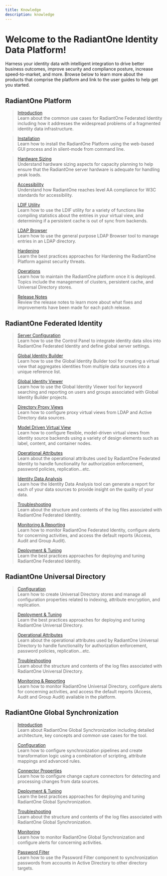 ```yaml
---
title: Knowledge
description: knowledge
---
```


# Welcome to the RadiantOne Identity Data Platform!

Harness your identity data with intelligent integration to drive better business outcomes, improve security and compliance posture, increase speed-to-market, and more. Browse below to learn more about the products that comprise the platform and link to the user guides to help get you started.

## RadiantOne Platform

<section>
  
  > [Introduction](/architect-guide/preface)  
  > Learn about the common use cases for RadiantOne Federated Identity including how it addresses the widespread problems of a fragmented identity data infrastructure. 
  
  > [Installation](/installation-guide/01-prerequisites)  
  > Learn how to install the RadiantOne Platform using the web-based GUI process and in silent-mode from command line. 
  
  > [Hardware Sizing](/hardware-sizing-guide/01-introduction)  
  > Understand hardware sizing aspects for capacity planning to help ensure that the RadiantOne server hardware is adequate for handling peak loads.
  
  > [Accessibility](/wca-compliance-guide/01-overview)  
  > Understand how RadiantOne reaches level AA compliance for W3C standards for accessibility.
  
  > [LDIF Utility](/ldif-utility-guide/01-overview)  
  > Learn how to use the LDIF utility for a variety of functions like compiling statistics about the entries in your virtual view, and determining if a persistent cache is out of sync from backends.
  
  > [LDAP Browser](/ldap-browser/LDAPBrowser/01-overview)  
  > Learn how to use the general purpose LDAP Browser tool to manage entries in an LDAP directory.
  
  > [Hardening](/hardening-guide/00-preface)  
  > Learn the best practices approaches for Hardening the RadiantOne Platform against security threats.
  
  > [Operations](/operations-guide/01-overview)  
  > Learn how to maintain the RadiantOne platform once it is deployed. Topics include the management of clusters, persistent cache, and Universal Directory stores.

  > [Release Notes](/release-notes/v740-release-notes)
  <br> Review the release notes to learn more about what fixes and improvements have been made for each patch release. 

</section>

## RadiantOne Federated Identity

<section>
  
  > [Server Configuration](/sys-admin-guide/01-introduction)  
  > Learn how to use the Control Panel to integrate identity data silos into RadiantOne Federated Identity and define global server settings.
  
  > [Global Identity Builder](/global-identity-builder-guide/introduction)  
  > Learn how to use the Global Identity Builder tool for creating a virtual view that aggregates identities from multiple data sources into a unique reference list. 
  
  > [Global Identity Viewer](/global-identity-viewer-guide/01-introduction)  
  > Learn how to use the Global Identity Viewer tool for keyword searching and reporting on users and groups associated with Global Identity Builder projects.
  
  > [Directory Proxy Views](/namespace-configuration-guide/01-introduction)  
  > Learn how to configure proxy virtual views from LDAP and Active Directory data sources.
  
  > [Model Driven Virtual View](/context-builder-guide/introduction)  
  > Learn how to configure flexible, model-driven virtual views from identity source backends using a variety of design elements such as label, content, and container nodes.
  
  > [Operational Attributes](/operational-attributes-guide/01-overview)  
  > Learn about the operational attributes used by RadiantOne Federated Identity to handle functionality for authorization enforcement, password policies, replication...etc.
  
  > [Identity Data Analysis](/data-analysis-guide/01-introduction)  
  > Learn how the Identity Data Analysis tool can generate a report for each of your data sources to provide insight on the quality of your data.
  
  > [Troubleshooting](/logging-and-troubleshooting-guide/01-overview)  
  > Learn about the structure and contents of the log files associated with RadiantOne Federated Identity.
  
  > [Monitoring & Reporting](/monitoring-and-reporting-guide/01-monitoring)  
  > Learn how to monitor RadiantOne Federated Identity, configure alerts for concerning activities, and access the default reports (Access, Audit and Group Audit).
  
  > [Deployment & Tuning](/deployment-and-tuning-guide/00-preface)  
  > Learn the best practices approaches for deploying and tuning RadiantOne Federated Identity.
    
</section>

 
## RadiantOne Universal Directory

<section>
  
  > [Configuration](/namespace-configuration-guide/05-radiantone-universal-directory)  
  > Learn how to create Universal Directory stores and manage all configuration properties related to indexing, attribute encryption, and replication.

  > [Deployment & Tuning](/deployment-and-tuning-guide/00-preface)  
  > Learn the best practices approaches for deploying and tuning RadiantOne Universal Directory.
  
  > [Operational Attributes](/operational-attributes-guide/01-overview)  
  > Learn about the operational attributes used by RadiantOne Universal Directory to handle functionality for authorization enforcement, password policies, replication...etc.
  
  > [Troubleshooting](/logging-and-troubleshooting-guide/01-overview)  
  > Learn about the structure and contents of the log files associated with RadiantOne Universal Directory.
  
  > [Monitoring & Reporting](/monitoring-and-reporting-guide/01-monitoring)  
  > Learn how to monitor RadiantOne Universal Directory, configure alerts for concerning activities, and access the default reports (Access, Audit and Group Audit) available in the platform.
  
</section>


## RadiantOne Global Synchronization

<section>
  
  > [Introduction](/global-sync-guide/introduction)  
  > Learn about RadiantOne Global Synchronization including detailed architecture, key concepts and common use cases for the tool.
 
  > [Configuration](/global-sync-guide/configuration/overview)  
  > Learn how to configure synchronization pipelines and create transformation logic using a combination of scripting, attribute mappings and advanced rules.

  > [Connector Properties](/connector-properties-guide/overview)  
  > Learn how to configure change capture connectors for detecting and processing changes from data sources.

  > [Deployment & Tuning](/global-sync-guide/deployment)  
  > Learn the best practices approaches for deploying and tuning RadiantOne Global Synchronization.
  
  > [Troubleshooting](/logging-and-troubleshooting-guide/05-global-synchronization)  
  > Learn about the structure and contents of the log files associated with RadiantOne Global Synchronization.
  
  > [Monitoring](/monitoring-and-reporting-guide/01-monitoring)  
  > Learn how to monitor RadiantOne Global Synchronization and configure alerts for concerning activities.
  
  > [Password Filter](/password-filter-guide/01-overview)  
  > Learn how to use the Password Filter component to synchronization passwords from accounts in Active Directory to other directory targets.
  
</section>
